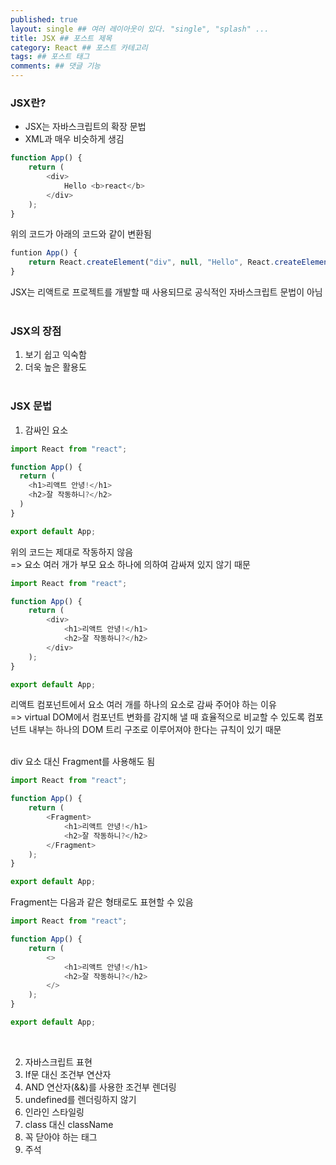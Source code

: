 ```yaml
---
published: true
layout: single ## 여러 레이아웃이 있다. "single", "splash" ...
title: JSX ## 포스트 제목
category: React ## 포스트 카테고리
tags: ## 포스트 태그
comments: ## 댓글 기능
---
```


### JSX란?

-   JSX는 자바스크립트의 확장 문법
-   XML과 매우 비슷하게 생김

```javascript
function App() {
    return (
        <div>
            Hello <b>react</b>
        </div>
    );
}
```

위의 코드가 아래의 코드와 같이 변환됨

```javascript
funtion App() {
    return React.createElement("div", null, "Hello", React.createElement("b", null, "react"));
}
```

JSX는 리액트로 프로젝트를 개발할 때 사용되므로 공식적인 자바스크립트 문법이 아님
<br/>
<br/>

### JSX의 장점

1. 보기 쉽고 익숙함
2. 더욱 높은 활용도
   <br/>
   <br/>

### JSX 문법

1. 감싸인 요소

```javascript
import React from "react";

function App() {
  return (
    <h1>리액트 안녕!</h1>
    <h2>잘 작동하니?</h2>
  )
}

export default App;
```

위의 코드는 제대로 작동하지 않음<br/>
=> 요소 여러 개가 부모 요소 하나에 의하여 감싸져 있지 않기 때문

```javascript
import React from "react";

function App() {
    return (
        <div>
            <h1>리액트 안녕!</h1>
            <h2>잘 작동하니?</h2>
        </div>
    );
}

export default App;
```

리액트 컴포넌트에서 요소 여러 개를 하나의 요소로 감싸 주어야 하는 이유<br/>
=> virtual DOM에서 컴포넌트 변화를 감지해 낼 때 효율적으로 비교할 수 있도록 컴포넌트 내부는 하나의 DOM 트리 구조로 이루어져야 한다는 규칙이 있기 때문<br/>
<br/>

div 요소 대신 Fragment를 사용해도 됨

```javascript
import React from "react";

function App() {
    return (
        <Fragment>
            <h1>리액트 안녕!</h1>
            <h2>잘 작동하니?</h2>
        </Fragment>
    );
}

export default App;
```

Fragment는 다음과 같은 형태로도 표현할 수 있음

```javascript
import React from "react";

function App() {
    return (
        <>
            <h1>리액트 안녕!</h1>
            <h2>잘 작동하니?</h2>
        </>
    );
}

export default App;
```

<br/>

2. 자바스크립트 표현
3. If문 대신 조건부 연산자
4. AND 연산자(&&)를 사용한 조건부 렌더링
5. undefined를 렌더링하지 않기
6. 인라인 스타일링
7. class 대신 className
8. 꼭 닫아야 하는 태그
9. 주석
